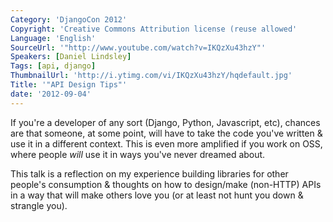 ```yaml
---
Category: 'DjangoCon 2012'
Copyright: 'Creative Commons Attribution license (reuse allowed'
Language: 'English'
SourceUrl: '"http://www.youtube.com/watch?v=IKQzXu43hzY"'
Speakers: [Daniel Lindsley]
Tags: [api, django]
ThumbnailUrl: 'http://i.ytimg.com/vi/IKQzXu43hzY/hqdefault.jpg'
Title: '"API Design Tips"'
date: '2012-09-04'
---
```

If you're a developer of any sort (Django, Python, Javascript, etc), chances
are that someone, at some point, will have to take the code you've written &
use it in a different context. This is even more amplified if you work on OSS,
where people _will_ use it in ways you've never dreamed about.

This talk is a reflection on my experience building libraries for other
people's consumption & thoughts on how to design/make (non-HTTP) APIs in a way
that will make others love you (or at least not hunt you down & strangle you).

